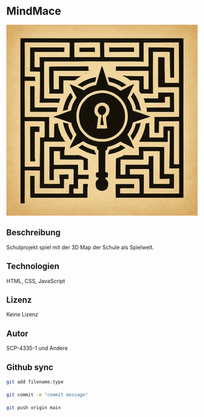 # MindMace
![MindMace Logo](MindMace-Logo.png)
## Beschreibung
Schulprojekt spiel mit der 3D Map der Schule als Spielwelt.

## Technologien
HTML, CSS, JavaScript

## Lizenz
Keine Lizenz

## Autor
SCP-4335-1 und Andere

## Github sync
```bash
git add filename.type

git commit -m "commit message"

git push origin main
```